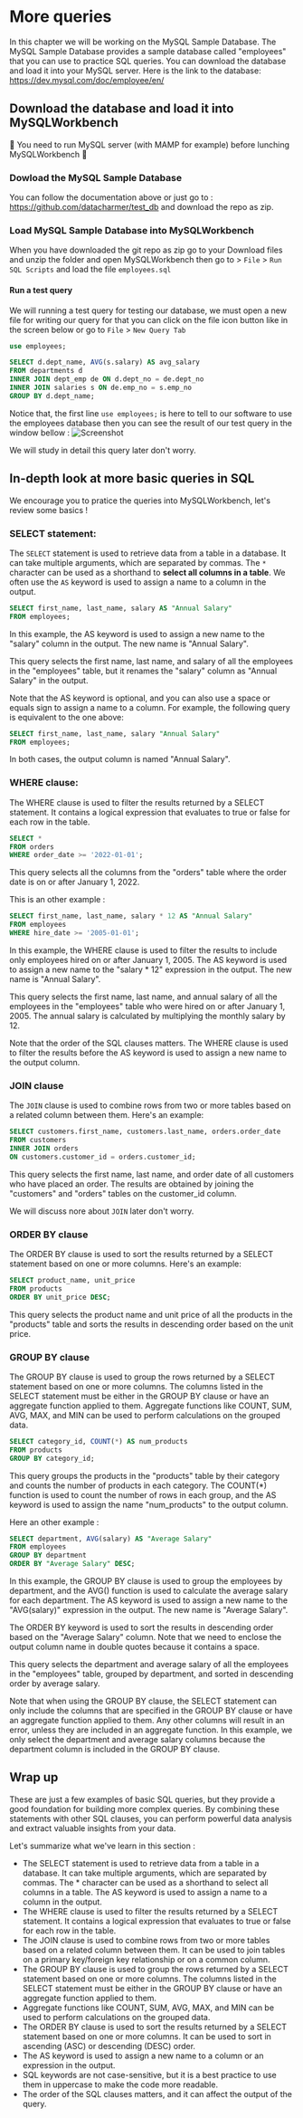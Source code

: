 # More queries 

In this chapter we will be working on the MySQL Sample Database. 
The MySQL Sample Database provides a sample database called "employees" that you can use to practice SQL queries. You can download the database and load it into your MySQL server. Here is the link to the database: https://dev.mysql.com/doc/employee/en/

## Download the database and load it into MySQLWorkbench 

🚧 You need to run MySQL server (with MAMP for example) before lunching MySQLWorkbench 🚧

### Dowload the MySQL Sample Database 
You can follow the documentation above or just go to : https://github.com/datacharmer/test_db and download the repo as zip. 

### Load MySQL Sample Database into MySQLWorkbench
When you have downloaded the git repo as zip go to your Download files and unzip the folder and  open MySQLWorkbench then go to > `File` > `Run SQL Scripts` and load the file `employees.sql`

#### Run a test query
We will running a test query for testing our database, we must open a new file for writing our query for that you can click on the file icon button like in the screen below or go to `File` > `New Query Tab`

```sql
use employees;

SELECT d.dept_name, AVG(s.salary) AS avg_salary
FROM departments d
INNER JOIN dept_emp de ON d.dept_no = de.dept_no
INNER JOIN salaries s ON de.emp_no = s.emp_no
GROUP BY d.dept_name;
```
Notice that, the first line `use employees;` is here to tell to our software to use the employees database then you can see the result of our test query in the window bellow : 
![Screenshot](../img/mysql1.png)

We will study in detail this query later don't worry. 


## In-depth look at more basic queries in SQL

We encourage you to pratice the queries into MySQLWorkbench, let's review some basics !

### SELECT statement:
The `SELECT` statement is used to retrieve data from a table in a database. It can take multiple arguments, which are separated by commas. 
The `*` character can be used as a shorthand to **select all columns in a table**. We often use the `AS` keyword is used to assign a name to a column in the output.

```sql
SELECT first_name, last_name, salary AS "Annual Salary"
FROM employees;
```

In this example, the AS keyword is used to assign a new name to the "salary" column in the output. The new name is "Annual Salary".

This query selects the first name, last name, and salary of all the employees in the "employees" table, but it renames the "salary" column as "Annual Salary" in the output.

Note that the AS keyword is optional, and you can also use a space or equals sign to assign a name to a column. For example, the following query is equivalent to the one above:

```sql
SELECT first_name, last_name, salary "Annual Salary"
FROM employees;
```

In both cases, the output column is named "Annual Salary".


### WHERE clause:
The WHERE clause is used to filter the results returned by a SELECT statement. It contains a logical expression that evaluates to true or false for each row in the table.

```sql
SELECT *
FROM orders
WHERE order_date >= '2022-01-01';
```

This query selects all the columns from the "orders" table where the order date is on or after January 1, 2022.

This is an other example : 

```sql
SELECT first_name, last_name, salary * 12 AS "Annual Salary"
FROM employees
WHERE hire_date >= '2005-01-01';
```
In this example, the WHERE clause is used to filter the results to include only employees hired on or after January 1, 2005. The AS keyword is used to assign a new name to the "salary * 12" expression in the output. The new name is "Annual Salary".

This query selects the first name, last name, and annual salary of all the employees in the "employees" table who were hired on or after January 1, 2005. The annual salary is calculated by multiplying the monthly salary by 12.

Note that the order of the SQL clauses matters. The WHERE clause is used to filter the results before the AS keyword is used to assign a new name to the output column.

### JOIN clause 

The `JOIN` clause is used to combine rows from two or more tables based on a related column between them. Here's an example:

```sql
SELECT customers.first_name, customers.last_name, orders.order_date
FROM customers
INNER JOIN orders
ON customers.customer_id = orders.customer_id;
```
This query selects the first name, last name, and order date of all customers who have placed an order. The results are obtained by joining the "customers" and "orders" tables on the customer_id column.

We will discuss nore about `JOIN` later don't worry. 

### ORDER BY clause

The ORDER BY clause is used to sort the results returned by a SELECT statement based on one or more columns. Here's an example:
```sql
SELECT product_name, unit_price
FROM products
ORDER BY unit_price DESC;
```
This query selects the product name and unit price of all the products in the "products" table and sorts the results in descending order based on the unit price.


### GROUP BY clause
The GROUP BY clause is used to group the rows returned by a SELECT statement based on one or more columns. The columns listed in the SELECT statement must be either in the GROUP BY clause or have an aggregate function applied to them. Aggregate functions like COUNT, SUM, AVG, MAX, and MIN can be used to perform calculations on the grouped data.

```sql
SELECT category_id, COUNT(*) AS num_products
FROM products
GROUP BY category_id;
```

This query groups the products in the "products" table by their category and counts the number of products in each category. The COUNT(*) function is used to count the number of rows in each group, and the AS keyword is used to assign the name "num_products" to the output column.

Here an other example : 

```sql
SELECT department, AVG(salary) AS "Average Salary"
FROM employees
GROUP BY department
ORDER BY "Average Salary" DESC;
```

In this example, the GROUP BY clause is used to group the employees by department, and the AVG() function is used to calculate the average salary for each department. The AS keyword is used to assign a new name to the "AVG(salary)" expression in the output. The new name is "Average Salary".

The ORDER BY keyword is used to sort the results in descending order based on the "Average Salary" column. Note that we need to enclose the output column name in double quotes because it contains a space.

This query selects the department and average salary of all the employees in the "employees" table, grouped by department, and sorted in descending order by average salary.

Note that when using the GROUP BY clause, the SELECT statement can only include the columns that are specified in the GROUP BY clause or have an aggregate function applied to them. Any other columns will result in an error, unless they are included in an aggregate function. In this example, we only select the department and average salary columns because the department column is included in the GROUP BY clause.

## Wrap up 

These are just a few examples of basic SQL queries, but they provide a good foundation for building more complex queries. By combining these statements with other SQL clauses, you can perform powerful data analysis and extract valuable insights from your data.

Let's summarize what we've learn in this section : 

* The SELECT statement is used to retrieve data from a table in a database. It can take multiple arguments, which are separated by commas. The * character can be used as a shorthand to select all columns in a table. The AS keyword is used to assign a name to a column in the output.
* The WHERE clause is used to filter the results returned by a SELECT statement. It contains a logical expression that evaluates to true or false for each row in the table.
* The JOIN clause is used to combine rows from two or more tables based on a related column between them. It can be used to join tables on a primary key/foreign key relationship or on a common column.
* The GROUP BY clause is used to group the rows returned by a SELECT statement based on one or more columns. The columns listed in the SELECT statement must be either in the GROUP BY clause or have an aggregate function applied to them.
* Aggregate functions like COUNT, SUM, AVG, MAX, and MIN can be used to perform calculations on the grouped data.
* The ORDER BY clause is used to sort the results returned by a SELECT statement based on one or more columns. It can be used to sort in ascending (ASC) or descending (DESC) order.
* The AS keyword is used to assign a new name to a column or an expression in the output.
* SQL keywords are not case-sensitive, but it is a best practice to use them in uppercase to make the code more readable.
* The order of the SQL clauses matters, and it can affect the output of the query.



